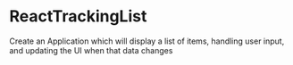 # ReactTrackingList
Create an Application which will display a list of items, handling user input, and updating the UI when that data changes
